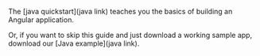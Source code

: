 The [java quickstart](java link) teaches you the basics of building an Angular application.

Or, if you want to skip this guide and just download a working sample app, download our [Java example](java link).
